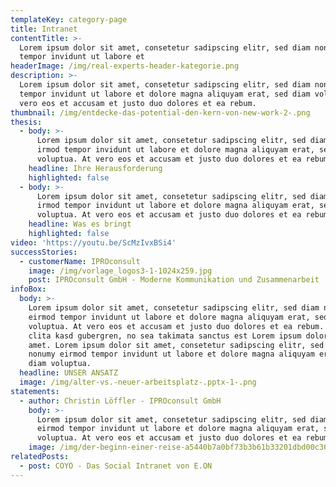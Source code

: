 ```yaml
---
templateKey: category-page
title: Intranet
contentTitle: >-
  Lorem ipsum dolor sit amet, consetetur sadipscing elitr, sed diam nonumy irmod
  tempor invidunt ut labore et 
headerImage: /img/real-experts-header-kategorie.png
description: >-
  Lorem ipsum dolor sit amet, consetetur sadipscing elitr, sed diam nonumy irmod
  tempor invidunt ut labore et dolore magna aliquyam erat, sed diam voluptua. At
  vero eos et accusam et justo duo dolores et ea rebum.
thumbnail: /img/entdecke-das-potential-den-kern-von-new-work-2-.png
thesis:
  - body: >-
      Lorem ipsum dolor sit amet, consetetur sadipscing elitr, sed diam nonumy
      irmod tempor invidunt ut labore et dolore magna aliquyam erat, sed diam
      voluptua. At vero eos et accusam et justo duo dolores et ea rebum.
    headline: Ihre Herausforderung
    highlighted: false
  - body: >-
      Lorem ipsum dolor sit amet, consetetur sadipscing elitr, sed diam nonumy
      irmod tempor invidunt ut labore et dolore magna aliquyam erat, sed diam
      voluptua. At vero eos et accusam et justo duo dolores et ea rebum.
    headline: Was es bringt
    highlighted: false
video: 'https://youtu.be/ScMzIvxBSi4'
successStories:
  - customerName: IPROconsult
    image: /img/vorlage_logos3-1-1024x259.jpg
    post: IPROconsult GmbH - Moderne Kommunikation und Zusammenarbeit
infoBox:
  body: >-
    Lorem ipsum dolor sit amet, consetetur sadipscing elitr, sed diam nonumy
    eirmod tempor invidunt ut labore et dolore magna aliquyam erat, sed diam
    voluptua. At vero eos et accusam et justo duo dolores et ea rebum. Stet
    clita kasd gubergren, no sea takimata sanctus est Lorem ipsum dolor sit
    amet. Lorem ipsum dolor sit amet, consetetur sadipscing elitr, sed diam
    nonumy eirmod tempor invidunt ut labore et dolore magna aliquyam erat, sed
    diam voluptua.
  headline: UNSER ANSATZ
  image: /img/alter-vs.-neuer-arbeitsplatz-.pptx-1-.png
statements:
  - author: Christin Löffler - IPROconsult GmbH
    body: >-
      Lorem ipsum dolor sit amet, consetetur sadipscing elitr, sed diam nonumy
      eirmod tempor invidunt ut labore et dolore magna aliquyam erat, sed diam
      voluptua. At vero eos et accusam et justo duo dolores et ea rebum.
    image: /img/der-beginn-einer-reise-a5440b7a0bf73b3b61b33201dbd00c36-21464.png
relatedPosts:
  - post: COYO - Das Social Intranet von E.ON
---
```


